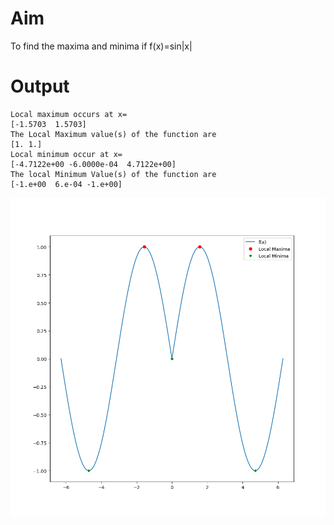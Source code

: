 # Aim
To find the maxima and minima if f(x)=sin|x|

# Output
```
Local maximum occurs at x=
[-1.5703  1.5703]
The Local Maximum value(s) of the function are 
[1. 1.]
Local minimum occur at x=
[-4.7122e+00 -6.0000e-04  4.7122e+00]
The local Minimum Value(s) of the function are 
[-1.e+00  6.e-04 -1.e+00]
```
![matlab-code-python-rewrite](https://github.com/felixity1917/matlab-code-python-rewrite/blob/main/Experiment%201A%20-%20Evaluating%20Extremums/Assets/Figure_1.png?raw=true)
